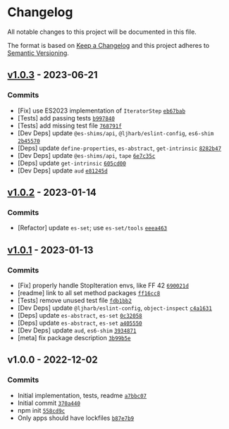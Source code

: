 # Changelog

All notable changes to this project will be documented in this file.

The format is based on [Keep a Changelog](https://keepachangelog.com/en/1.0.0/)
and this project adheres to [Semantic Versioning](https://semver.org/spec/v2.0.0.html).

## [v1.0.3](https://github.com/es-shims/Set.prototype.union/compare/v1.0.2...v1.0.3) - 2023-06-21

### Commits

- [Fix] use ES2023 implementation of `IteratorStep` [`eb67bab`](https://github.com/es-shims/Set.prototype.union/commit/eb67babd7ad461179331b23c33c15e5d39af5d0d)
- [Tests] add passing tests [`b997840`](https://github.com/es-shims/Set.prototype.union/commit/b99784094a07ddbed10965e117bfca83a10f4a1c)
- [Tests] add missing test file [`768791f`](https://github.com/es-shims/Set.prototype.union/commit/768791f781238bdfe871315b413b82ee9e22dff7)
- [Dev Deps] update `@es-shims/api`, `@ljharb/eslint-config`, `es6-shim` [`2b45570`](https://github.com/es-shims/Set.prototype.union/commit/2b455701ed744cde8c685106ad521ce0d91dbb77)
- [Deps] update `define-properties`, `es-abstract`, `get-intrinsic` [`8282b47`](https://github.com/es-shims/Set.prototype.union/commit/8282b474b9b70cf8a42e5463c2426168c44ac163)
- [Dev Deps] update `@es-shims/api`, `tape` [`6e7c35c`](https://github.com/es-shims/Set.prototype.union/commit/6e7c35c04a3517d5fa0196376d3eb5c9d537cc9d)
- [Deps] update `get-intrinsic` [`605cd00`](https://github.com/es-shims/Set.prototype.union/commit/605cd00567edba944f7a4da1db5764f6d5fdc135)
- [Dev Deps] update `aud` [`e81245d`](https://github.com/es-shims/Set.prototype.union/commit/e81245d1ac18ceddd2ef2cfdf4f75dafa1f6747b)

## [v1.0.2](https://github.com/es-shims/Set.prototype.union/compare/v1.0.1...v1.0.2) - 2023-01-14

### Commits

- [Refactor] update `es-set`; use `es-set/tools` [`eeea463`](https://github.com/es-shims/Set.prototype.union/commit/eeea463d30f9d9d2dad7efedf2e5d1acf1e8211a)

## [v1.0.1](https://github.com/es-shims/Set.prototype.union/compare/v1.0.0...v1.0.1) - 2023-01-13

### Commits

- [Fix] properly handle StopIteration envs, like FF 42 [`690021d`](https://github.com/es-shims/Set.prototype.union/commit/690021d7e55a95ae4f8370b17be13433a347921b)
- [readme] link to all set method packages [`ff16cc8`](https://github.com/es-shims/Set.prototype.union/commit/ff16cc8f8c53c3636a274b159e5f9f5e69f1cd6f)
- [Tests] remove unused test file [`fdb1bb2`](https://github.com/es-shims/Set.prototype.union/commit/fdb1bb28a82e298d0b78999b67d1596e406644a2)
- [Dev Deps] update `@ljharb/eslint-config`, `object-inspect` [`c4a1631`](https://github.com/es-shims/Set.prototype.union/commit/c4a1631cf9dcafc15bb66c86665c6aeb3304d6cd)
- [Deps] update `es-abstract`, `es-set` [`0c32058`](https://github.com/es-shims/Set.prototype.union/commit/0c32058ab9db4453bf906202baab1d4c3a63d2ab)
- [Deps] update `es-abstract`, `es-set` [`a405550`](https://github.com/es-shims/Set.prototype.union/commit/a4055500cf8485d99e4766da4f77431ab24073de)
- [Dev Deps] update `aud`, `es6-shim` [`3934871`](https://github.com/es-shims/Set.prototype.union/commit/39348712fafba38320ea2fb36041d3aa482b073a)
- [meta] fix package description [`3b99b5e`](https://github.com/es-shims/Set.prototype.union/commit/3b99b5edc9fa69a2e2374d1061cfc82a5462e44e)

## v1.0.0 - 2022-12-02

### Commits

- Initial implementation, tests, readme [`a7bbc07`](https://github.com/es-shims/Set.prototype.union/commit/a7bbc0794a249af8a99f820a038bb620912b46e0)
- Initial commit [`370a440`](https://github.com/es-shims/Set.prototype.union/commit/370a44001e17a4661e26d6c56383a5b243068717)
- npm init [`558cd9c`](https://github.com/es-shims/Set.prototype.union/commit/558cd9cc89dfceb1c8d46cf897f8244665003c15)
- Only apps should have lockfiles [`b87e7b9`](https://github.com/es-shims/Set.prototype.union/commit/b87e7b9a059784284e787d06f3fc960d90c2048e)
